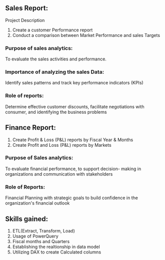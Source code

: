  ##  Sales Report:
Project Description
1. Create a customer Performance report
2. Conduct a comparison between Market Performance and sales Targets
 ### Purpose of sales analytics:
 To evaluate the sales activities and performance.
 ### Importance of analyzing the sales Data:
 Identify sales patterns and track key performance indicators (KPIs)
 ### Role of reports: 
 Determine effective customer discounts, facilitate negotiations with consumer, and identifying the business problems
## Finance Report:
1. Create Profit & Loss (P&L) reports by Fiscal Year & Months
2. Create Profit and Loss (P&L) reports by Markets
### Purpose of Sales analytics: 
To evaluate financial performance, to support decision- making in organizations and communication with stakeholders
### Role of Reports:
Financial Planning with strategic goals to build confidence in the organization's financial outlook
## Skills gained:
1. ETL(Extract, Transform, Load)
2. Usage of PowerQuery
3. Fiscal months and Quarters
4. Establishing the realtionship in data model
5. Utilizing DAX to create Calculated columns 
